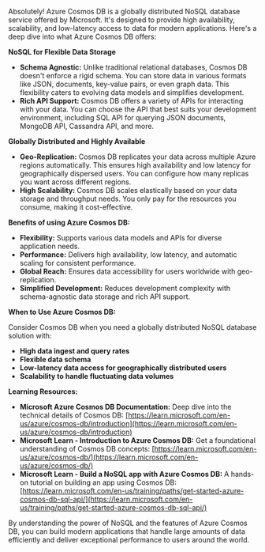 Absolutely! Azure Cosmos DB is a globally distributed NoSQL database service offered by Microsoft. It's designed to provide high availability, scalability, and low-latency access to data for modern applications. Here's a deep dive into what Azure Cosmos DB offers:

**NoSQL for Flexible Data Storage**

- **Schema Agnostic:** Unlike traditional relational databases, Cosmos DB doesn't enforce a rigid schema. You can store data in various formats like JSON, documents, key-value pairs, or even graph data. This flexibility caters to evolving data models and simplifies development.
- **Rich API Support:** Cosmos DB offers a variety of APIs for interacting with your data. You can choose the API that best suits your development environment, including SQL API for querying JSON documents, MongoDB API, Cassandra API, and more.

**Globally Distributed and Highly Available**

- **Geo-Replication:** Cosmos DB replicates your data across multiple Azure regions automatically. This ensures high availability and low latency for geographically dispersed users. You can configure how many replicas you want across different regions.
- **High Scalability:** Cosmos DB scales elastically based on your data storage and throughput needs. You only pay for the resources you consume, making it cost-effective.

**Benefits of using Azure Cosmos DB:**

- **Flexibility:** Supports various data models and APIs for diverse application needs.
- **Performance:** Delivers high availability, low latency, and automatic scaling for consistent performance.
- **Global Reach:** Ensures data accessibility for users worldwide with geo-replication.
- **Simplified Development:** Reduces development complexity with schema-agnostic data storage and rich API support.

**When to Use Azure Cosmos DB:**

Consider Cosmos DB when you need a globally distributed NoSQL database solution with:

- **High data ingest and query rates**
- **Flexible data schema**
- **Low-latency data access for geographically distributed users**
- **Scalability to handle fluctuating data volumes**

**Learning Resources:**

- **Microsoft Azure Cosmos DB Documentation:** Deep dive into the technical details of Cosmos DB: [https://learn.microsoft.com/en-us/azure/cosmos-db/introduction](https://learn.microsoft.com/en-us/azure/cosmos-db/introduction)
- **Microsoft Learn - Introduction to Azure Cosmos DB:** Get a foundational understanding of Cosmos DB concepts: [https://learn.microsoft.com/en-us/azure/cosmos-db/](https://learn.microsoft.com/en-us/azure/cosmos-db/)
- **Microsoft Learn - Build a NoSQL app with Azure Cosmos DB:** A hands-on tutorial on building an app using Cosmos DB: [https://learn.microsoft.com/en-us/training/paths/get-started-azure-cosmos-db-sql-api/](https://learn.microsoft.com/en-us/training/paths/get-started-azure-cosmos-db-sql-api/)

By understanding the power of NoSQL and the features of Azure Cosmos DB, you can build modern applications that handle large amounts of data efficiently and deliver exceptional performance to users around the world.